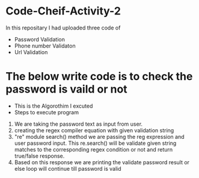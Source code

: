 # Code-Cheif-Activity-2
In this repositary I had uploaded three code of 
* Password Validation
* Phone number Validaton
* Url Validation
# The below write code is to check the password is vaild or not 
 * This is the Algorothim I excuted
 * Steps to execute program
1. We are taking the password text as input from user.
2. creating the regex  compiler equation with given validation string
3. "re" module search() method we are passing the reg expression and user password input. This re.search() will be validate given string matches to the corresponding regex condition or not and return true/false response.
4. Based on this response we are printing the validate password result or else loop will continue till password is valid
